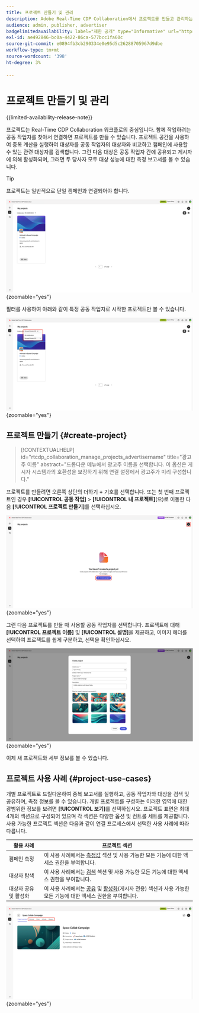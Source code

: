 ```yaml
---
title: 프로젝트 만들기 및 관리
description: Adobe Real-Time CDP Collaboration에서 프로젝트를 만들고 관리하는 방법 알아보기
audience: admin, publisher, advertiser
badgelimitedavailability: label="제한 공개" type="Informative" url="https://helpx.adobe.com/legal/product-descriptions/real-time-customer-data-platform-collaboration.html newtab=true"
exl-id: ae492846-bc0a-4422-86ca-577bcc1fa60c
source-git-commit: e0894fb3cb290334e0e95d5c26288705967d9dbe
workflow-type: tm+mt
source-wordcount: '398'
ht-degree: 3%

---
```


# 프로젝트 만들기 및 관리

{{limited-availability-release-note}}

프로젝트는 Real-Time CDP Collaboration 워크플로의 중심입니다. 함께 작업하려는 공동 작업자를 찾아서 연결하면 프로젝트를 만들 수 있습니다. 프로젝트 공간을 사용하여 중복 계산을 실행하여 대상자를 공동 작업자의 대상자와 비교하고 캠페인에 사용할 수 있는 관련 대상자를 검색합니다. 그런 다음 대상은 공동 작업자 간에 공유되고 게시자에 의해 활성화되며, 그러면 두 당사자 모두 대상 성능에 대한 측정 보고서를 볼 수 있습니다.

>[!TIP]
>
>프로젝트는 일반적으로 단일 캠페인과 연결되어야 합니다.

![모든 프로젝트 보기, 필터링되지 않음](/help/assets/collaborate/manage-view-projects/projects-overview-page.png){zoomable="yes"}

필터를 사용하여 아래와 같이 특정 공동 작업자로 시작한 프로젝트만 볼 수 있습니다.

![단일 공동 작업자가 있는 프로젝트의 필터링된 보기입니다.](/help/assets/collaborate/manage-view-projects/filtered-project-view.png){zoomable="yes"}

## 프로젝트 만들기 {#create-project}

>[!CONTEXTUALHELP]
>id="rtcdp_collaboration_manage_projects_advertisername"
>title="광고주 이름"
>abstract="드롭다운 메뉴에서 광고주 이름을 선택합니다. 이 옵션은 게시자 시스템과의 호환성을 보장하기 위해 연결 설정에서 광고주가 미리 구성합니다."

프로젝트를 만들려면 오른쪽 상단의 더하기 **+** 기호를 선택합니다. 또는 첫 번째 프로젝트인 경우 **[!UICONTROL 공동 작업]** > **[!UICONTROL 내 프로젝트]**(으)로 이동한 다음 **[!UICONTROL 프로젝트 만들기]**&#x200B;를 선택하십시오.

![더하기 기호를 선택하거나 프로젝트를 만들어 새 프로젝트를 설정합니다.](/help/assets/collaborate/manage-view-projects/create-project.png){zoomable="yes"}

그런 다음 프로젝트를 만들 때 사용할 공동 작업자를 선택합니다. 프로젝트에 대해 **[!UICONTROL 프로젝트 이름]** 및 **[!UICONTROL 설명]**&#x200B;을 제공하고, 이미지 헤더를 선택하여 프로젝트를 쉽게 구분하고, 선택을 확인하십시오.

![새 프로젝트를 설정하는 데 필요한 옵션](/help/assets/collaborate/manage-view-projects/create-project-required-info.png){zoomable="yes"}

이제 새 프로젝트와 세부 정보를 볼 수 있습니다.

## 프로젝트 사용 사례 {#project-use-cases}

개별 프로젝트로 드릴다운하여 중복 보고서를 실행하고, 공동 작업자와 대상을 검색 및 공유하며, 측정 정보를 볼 수 있습니다. 개별 프로젝트를 구성하는 이러한 영역에 대한 광범위한 정보를 보려면 **[!UICONTROL 보기]**&#x200B;를 선택하십시오. 프로젝트 표면은 최대 4개의 섹션으로 구성되어 있으며 각 섹션은 다양한 옵션 및 컨트롤 세트를 제공합니다. 사용 가능한 프로젝트 섹션은 다음과 같이 연결 프로세스에서 선택한 사용 사례에 따라 다릅니다.

| 활용 사례 | 프로젝트 섹션 |
| --- | --- |
| 캠페인 측정 | 이 사용 사례에서는 [측정값](/help/guide/collaborate/measure.md) 섹션 및 사용 가능한 모든 기능에 대한 액세스 권한을 부여합니다. |
| 대상자 탐색 | 이 사용 사례에서는 [검색](/help/guide/collaborate/discover.md) 섹션 및 사용 가능한 모든 기능에 대한 액세스 권한을 부여합니다. |
| 대상자 공유 및 활성화 | 이 사용 사례에서는 [공유](/help/guide/collaborate/share.md) 및 [활성화](/help/guide/collaborate/activate.md)(게시자 전용) 섹션과 사용 가능한 모든 기능에 대한 액세스 권한을 부여합니다. |

![사용 가능한 섹션이 강조 표시된 프로젝트 보기입니다.](/help/assets/collaborate/manage-view-projects/project-sections.png){zoomable="yes"}
